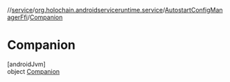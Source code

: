 //[service](../../../../index.md)/[org.holochain.androidserviceruntime.service](../../index.md)/[AutostartConfigManagerFfi](../index.md)/[Companion](index.md)

# Companion

[androidJvm]\
object [Companion](index.md)